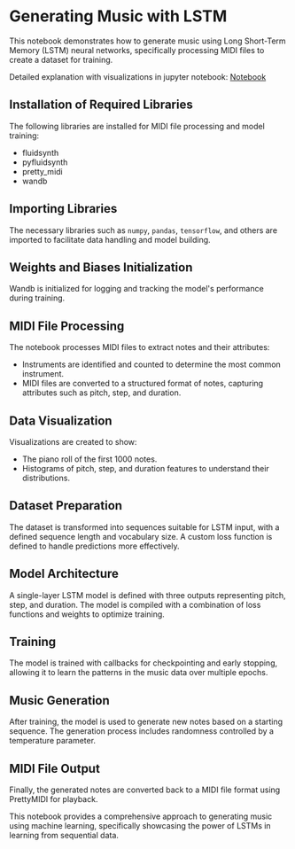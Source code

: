 # Generating Music with LSTM

This notebook demonstrates how to generate music using Long Short-Term Memory (LSTM) neural networks, specifically processing MIDI files to create a dataset for training.

Detailed explanation with visualizations in jupyter notebook: [Notebook](MusicGenerator.ipynb)

## Installation of Required Libraries
The following libraries are installed for MIDI file processing and model training:
- fluidsynth
- pyfluidsynth
- pretty_midi
- wandb

## Importing Libraries
The necessary libraries such as `numpy`, `pandas`, `tensorflow`, and others are imported to facilitate data handling and model building.

## Weights and Biases Initialization
Wandb is initialized for logging and tracking the model's performance during training.

## MIDI File Processing
The notebook processes MIDI files to extract notes and their attributes:
- Instruments are identified and counted to determine the most common instrument.
- MIDI files are converted to a structured format of notes, capturing attributes such as pitch, step, and duration.

## Data Visualization
Visualizations are created to show:
- The piano roll of the first 1000 notes.
- Histograms of pitch, step, and duration features to understand their distributions.

## Dataset Preparation
The dataset is transformed into sequences suitable for LSTM input, with a defined sequence length and vocabulary size. A custom loss function is defined to handle predictions more effectively.

## Model Architecture
A single-layer LSTM model is defined with three outputs representing pitch, step, and duration. The model is compiled with a combination of loss functions and weights to optimize training.

## Training
The model is trained with callbacks for checkpointing and early stopping, allowing it to learn the patterns in the music data over multiple epochs.

## Music Generation
After training, the model is used to generate new notes based on a starting sequence. The generation process includes randomness controlled by a temperature parameter.

## MIDI File Output
Finally, the generated notes are converted back to a MIDI file format using PrettyMIDI for playback.

This notebook provides a comprehensive approach to generating music using machine learning, specifically showcasing the power of LSTMs in learning from sequential data.
